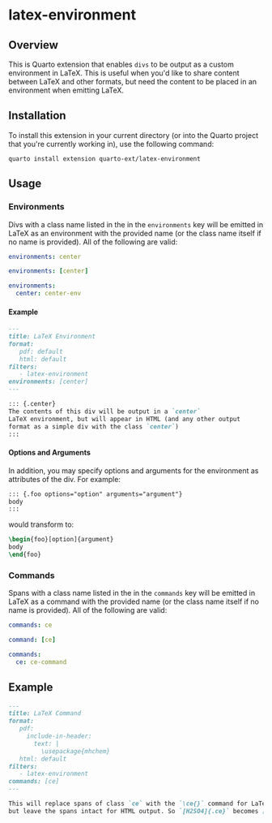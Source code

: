 # latex-environment

## Overview

This is Quarto extension that enables `divs` to be output as a custom environment in LaTeX. This is useful when you'd like to share content between LaTeX and other formats, but need the content to be placed in an environment when emitting LaTeX.

## Installation

To install this extension in your current directory (or into the Quarto project that you're currently working in),  use the following command:

```
quarto install extension quarto-ext/latex-environment
```

## Usage

### Environments

Divs with a class name listed in the in the `environments` key will be emitted in LaTeX as an environment with the provided name (or the class name itself if no name is provided). All of the following are valid:

```yaml
environments: center
```

```yaml
environments: [center]
```

```yaml
environments:
  center: center-env
```

#### Example

```markdown
---
title: LaTeX Environment
format:
   pdf: default
   html: default
filters:
   - latex-environment
environments: [center]
---

::: {.center}
The contents of this div will be output in a `center`
LaTeX environment, but will appear in HTML (and any other output 
format as a simple div with the class `center`)
:::
```


#### Options and Arguments

In addition, you may specify options and arguments for the environment as attributes of the div. For example:

```markdown
::: {.foo options="option" arguments="argument"}
body
:::
```

would transform to:

```tex
\begin{foo}[option]{argument}
body
\end{foo}
```


### Commands

Spans with a class name listed in the in the `commands` key will be emitted in LaTeX as a command with the provided name (or the class name itself if no name is provided). All of the following are valid:

```yaml
commands: ce
```

```yaml
command: [ce]
```

```yaml
commands:
  ce: ce-command
```

## Example

```markdown
---
title: LaTeX Command
format:
   pdf:
     include-in-header: 
       text: |
         \usepackage{mhchem}
   html: default
filters:
   - latex-environment
commands: [ce]
---

This will replace spans of class `ce` with the `\ce{}` command for LaTeX output, 
but leave the spans intact for HTML output. So `[H2SO4]{.ce}` becomes [H2SO4]{.ce}.

```




